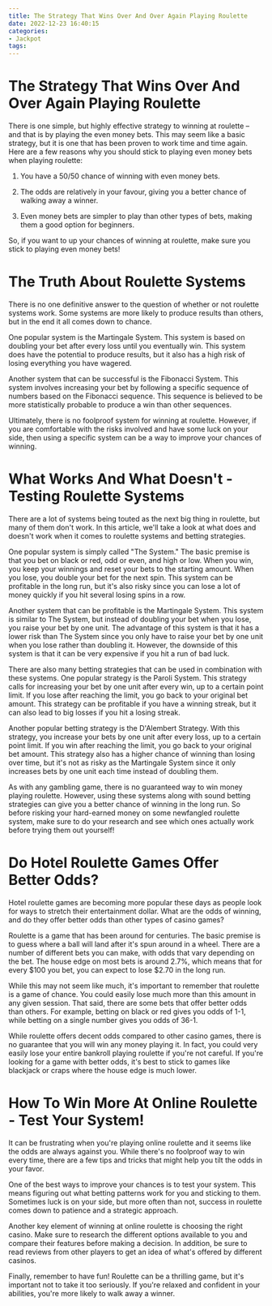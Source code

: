 ```yaml
---
title: The Strategy That Wins Over And Over Again Playing Roulette
date: 2022-12-23 16:40:15
categories:
- Jackpot
tags:
---
```



#  The Strategy That Wins Over And Over Again Playing Roulette

There is one simple, but highly effective strategy to winning at roulette – and that is by playing the even money bets. This may seem like a basic strategy, but it is one that has been proven to work time and time again. Here are a few reasons why you should stick to playing even money bets when playing roulette:

1) You have a 50/50 chance of winning with even money bets.

2) The odds are relatively in your favour, giving you a better chance of walking away a winner.

3) Even money bets are simpler to play than other types of bets, making them a good option for beginners.

So, if you want to up your chances of winning at roulette, make sure you stick to playing even money bets!

#  The Truth About Roulette Systems 

There is no one definitive answer to the question of whether or not roulette systems work. Some systems are more likely to produce results than others, but in the end it all comes down to chance. 

One popular system is the Martingale System. This system is based on doubling your bet after every loss until you eventually win. This system does have the potential to produce results, but it also has a high risk of losing everything you have wagered. 

Another system that can be successful is the Fibonacci System. This system involves increasing your bet by following a specific sequence of numbers based on the Fibonacci sequence. This sequence is believed to be more statistically probable to produce a win than other sequences. 

Ultimately, there is no foolproof system for winning at roulette. However, if you are comfortable with the risks involved and have some luck on your side, then using a specific system can be a way to improve your chances of winning.

#  What Works And What Doesn't - Testing Roulette Systems 

There are a lot of systems being touted as the next big thing in roulette, but many of them don't work. In this article, we'll take a look at what does and doesn't work when it comes to roulette systems and betting strategies.

One popular system is simply called "The System." The basic premise is that you bet on black or red, odd or even, and high or low. When you win, you keep your winnings and reset your bets to the starting amount. When you lose, you double your bet for the next spin. This system can be profitable in the long run, but it's also risky since you can lose a lot of money quickly if you hit several losing spins in a row.

Another system that can be profitable is the Martingale System. This system is similar to The System, but instead of doubling your bet when you lose, you raise your bet by one unit. The advantage of this system is that it has a lower risk than The System since you only have to raise your bet by one unit when you lose rather than doubling it. However, the downside of this system is that it can be very expensive if you hit a run of bad luck.

There are also many betting strategies that can be used in combination with these systems. One popular strategy is the Paroli System. This strategy calls for increasing your bet by one unit after every win, up to a certain point limit. If you lose after reaching the limit, you go back to your original bet amount. This strategy can be profitable if you have a winning streak, but it can also lead to big losses if you hit a losing streak.

Another popular betting strategy is the D'Alembert Strategy. With this strategy, you increase your bets by one unit after every loss, up to a certain point limit. If you win after reaching the limit, you go back to your original bet amount. This strategy also has a higher chance of winning than losing over time, but it's not as risky as the Martingale System since it only increases bets by one unit each time instead of doubling them.

As with any gambling game, there is no guaranteed way to win money playing roulette. However, using these systems along with sound betting strategies can give you a better chance of winning in the long run. So before risking your hard-earned money on some newfangled roulette system, make sure to do your research and see which ones actually work before trying them out yourself!

#  Do Hotel Roulette Games Offer Better Odds? 

Hotel roulette games are becoming more popular these days as people look for ways to stretch their entertainment dollar. What are the odds of winning, and do they offer better odds than other types of casino games?

Roulette is a game that has been around for centuries. The basic premise is to guess where a ball will land after it's spun around in a wheel. There are a number of different bets you can make, with odds that vary depending on the bet. The house edge on most bets is around 2.7%, which means that for every $100 you bet, you can expect to lose $2.70 in the long run.

While this may not seem like much, it's important to remember that roulette is a game of chance. You could easily lose much more than this amount in any given session. That said, there are some bets that offer better odds than others. For example, betting on black or red gives you odds of 1-1, while betting on a single number gives you odds of 36-1.

While roulette offers decent odds compared to other casino games, there is no guarantee that you will win any money playing it. In fact, you could very easily lose your entire bankroll playing roulette if you're not careful. If you're looking for a game with better odds, it's best to stick to games like blackjack or craps where the house edge is much lower.

#  How To Win More At Online Roulette - Test Your System!

It can be frustrating when you're playing online roulette and it seems like the odds are always against you. While there's no foolproof way to win every time, there are a few tips and tricks that might help you tilt the odds in your favor.

One of the best ways to improve your chances is to test your system. This means figuring out what betting patterns work for you and sticking to them. Sometimes luck is on your side, but more often than not, success in roulette comes down to patience and a strategic approach.

Another key element of winning at online roulette is choosing the right casino. Make sure to research the different options available to you and compare their features before making a decision. In addition, be sure to read reviews from other players to get an idea of what's offered by different casinos.

Finally, remember to have fun! Roulette can be a thrilling game, but it's important not to take it too seriously. If you're relaxed and confident in your abilities, you're more likely to walk away a winner.